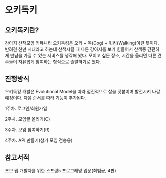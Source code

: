 # 오키독키
## 오키독키란?
강아지 산책모임 커뮤니티 오키독킹은 오키 + 독(Dog) + 워킹(Walking)이란 뜻이다. 반려견 천만 시대라고 하는데 산책시킬 때 다른 강아지를 보기 힘들어서 산책중 간편하게 만남을 가질 수 있는 서비스를 생각해 봤다. 모이고 싶은 장소, 시간을 올리면 다른 견주들이 자유롭게 참여하는 형식으로 출발하기로 했다.
     
## 진행방식
오키독킹 개발은 Evolutional Model을 따라 점진적으로 살을 덧붙이며 발전시켜 나갈 예정이다. 다음 순서를 따라 기능이 추가된다. 
          
1주차. 로그인/회원가입          

2주차. 모임글 올리기(C)       

3주차. 모임 참여하기(R)         

4주차. API 만들기(참가 모임 전송용)         

## 참고서적      
초보 웹 개발자를 위한 스프링5 프로그래밍 입문(최범균, 4판)
